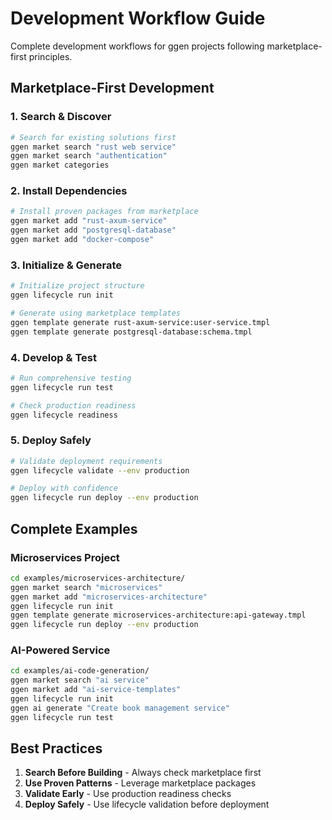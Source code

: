 # Development Workflow Guide

Complete development workflows for ggen projects following marketplace-first principles.

## Marketplace-First Development

### 1. Search & Discover
```bash
# Search for existing solutions first
ggen market search "rust web service"
ggen market search "authentication"
ggen market categories
```

### 2. Install Dependencies
```bash
# Install proven packages from marketplace
ggen market add "rust-axum-service"
ggen market add "postgresql-database"
ggen market add "docker-compose"
```

### 3. Initialize & Generate
```bash
# Initialize project structure
ggen lifecycle run init

# Generate using marketplace templates
ggen template generate rust-axum-service:user-service.tmpl
ggen template generate postgresql-database:schema.tmpl
```

### 4. Develop & Test
```bash
# Run comprehensive testing
ggen lifecycle run test

# Check production readiness
ggen lifecycle readiness
```

### 5. Deploy Safely
```bash
# Validate deployment requirements
ggen lifecycle validate --env production

# Deploy with confidence
ggen lifecycle run deploy --env production
```

## Complete Examples

### Microservices Project
```bash
cd examples/microservices-architecture/
ggen market search "microservices"
ggen market add "microservices-architecture"
ggen lifecycle run init
ggen template generate microservices-architecture:api-gateway.tmpl
ggen lifecycle run deploy --env production
```

### AI-Powered Service
```bash
cd examples/ai-code-generation/
ggen market search "ai service"
ggen market add "ai-service-templates"
ggen lifecycle run init
ggen ai generate "Create book management service"
ggen lifecycle run test
```

## Best Practices

1. **Search Before Building** - Always check marketplace first
2. **Use Proven Patterns** - Leverage marketplace packages
3. **Validate Early** - Use production readiness checks
4. **Deploy Safely** - Use lifecycle validation before deployment
